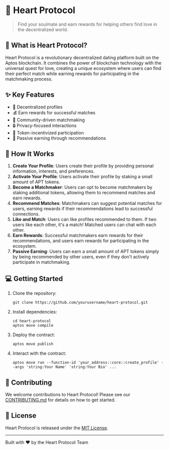 # 💞 Heart Protocol
> Find your soulmate and earn rewards for helping others find love in the decentralized world.

## 🌟 What is Heart Protocol?
Heart Protocol is a revolutionary decentralized dating platform built on the Aptos blockchain. It combines the power of blockchain technology with the universal quest for love, creating a unique ecosystem where users can find their perfect match while earning rewards for participating in the matchmaking process.

## ✨ Key Features
- 🔐 Decentralized profiles
- 💰 Earn rewards for successful matches
- 🤝 Community-driven matchmaking
- 🔒 Privacy-focused interactions
- 💸 Token-incentivized participation
- 💖 Passive earning through recommendations

## 🚀 How It Works
1. **Create Your Profile**: Users create their profile by providing personal information, interests, and preferences.
2. **Activate Your Profile**: Users activate their profile by staking a small amount of APT tokens.
3. **Become a Matchmaker**: Users can opt to become matchmakers by staking additional tokens, allowing them to recommend matches and earn rewards.
4. **Recommend Matches**: Matchmakers can suggest potential matches for users, earning rewards if their recommendations lead to successful connections.
5. **Like and Match**: Users can like profiles recommended to them. If two users like each other, it's a match! Matched users can chat with each other. 
6. **Earn Rewards**: Successful matchmakers earn rewards for their recommendations, and users earn rewards for participating in the ecosystem.
7. **Passive Earning**: Users can earn a small amount of APT tokens simply by being recommended by other users, even if they don't actively participate in matchmaking.

## 💻 Getting Started
1. Clone the repository:
   ```
   git clone https://github.com/yourusername/heart-protocol.git
   ```
2. Install dependencies:
   ```
   cd heart-protocol
   aptos move compile
   ```
3. Deploy the contract:
   ```
   aptos move publish
   ```
4. Interact with the contract:
   ```
   aptos move run --function-id 'your_address::core::create_profile' --args 'string:Your Name' 'string:Your Bio' ...
   ```

## 🤝 Contributing
We welcome contributions to Heart Protocol! Please see our [CONTRIBUTING.md](CONTRIBUTING.md) for details on how to get started.

## 📄 License
Heart Protocol is released under the [MIT License](LICENSE).

---
Built with ❤️ by the Heart Protocol Team
